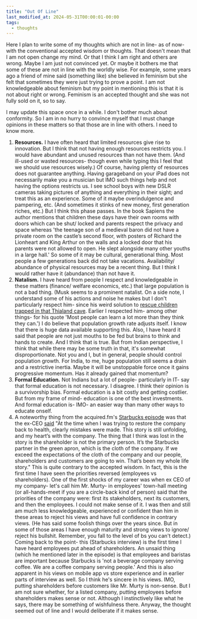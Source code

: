 ```yaml
---
title: "Out Of Line"
last_modified_at: 2024-05-31T00:00:01-00:00
tags: 
  - thoughts
---
```

Here I plan to write some of my thoughts which are not in line- as of now- with the conventional accepted wisdom or thoughts. That doesn't mean that I am not open change my mind. Or that I think I am right and others are wrong. Maybe I am just not convinced yet. Or maybe it bothers me that some of these are not in line with the worldly wise. For example, some years ago a friend of mine said (something like) she believed in feminism but she felt that sometimes they were just trying to prove a point. I am not knowledgeable about feminism but my point in mentioning this is that it is not about right or wrong. Feminism is an accepted thought and she was not fully sold on it, so to say.

I may update this space once in a while. I don't bother much about conformity. So I am in no hurry to convince myself that I must change opinions in these matters so that those are in line with others. I need to know more.

1. **Resources.** I have often heard that limited resources give rise to innovation. But I think that not having enough resources restricts you. I would have abundant and unused resources than not have them. (And ill-used or wasted resources- though even while typing this I feel that we should use resources wisely.) Of course, having plenty of resources does not guarantee anything. Having garageband on your iPad does not necessarily make you a musician but IMO such things help and not having the options restricts us. I see school boys with new DSLR cameras taking pictures of anything and everything in their sight; and treat this as an experience. Some of it maybe overindulgence and pampering, etc. (And sometimes it stinks of new money, first generation riches, etc.) But I think this phase passes. In the book Sapiens the author mentions that children these days have their own rooms with doors which can be shut/ locked and parents respect the privacy and space whereas 'the teenage son of a medieval baron did not have a private room on the castle’s second floor, with posters of Richard the Lionheart and King Arthur on the walls and a locked door that his parents were not allowed to open. He slept alongside many other youths in a large hall.' So some of it may be cultural, generational thing. Most people a few generations back did not take vacations. Availability/ abundance of physical resources may be a recent thing. But I think I would rather have it (abundance) than not have it.
2. **Natalism.** I have heard from people I respect and knowledgeable in these matters (finance/ welfare economics, etc.) that large population is not a bad thing. (Musk seems to a prominent natalist. On a side note, I understand some of his actions and noise he makes but I don't particularly respect him- since his weird solution to [rescue children trapped in that Thialand cave](https://en.wikipedia.org/wiki/Tham_Luang_cave_rescue). Earlier I respected him- among other things- for his quote 'Most people can learn a lot more than they think they can.') I do believe that population growth rate adjusts itself. I know that there is huge data available supporting this. Also, I have heard it said that people are not just mouths to be fed but brains to think and hands to create. And I think that is true. But from Indian perspective, I think that while there may be some truth in that, it's somewhat disproportionate. Not you and I, but in general, people should control population growth. For India, to me, huge population still seems a drain and a restrictive inertia.  Maybe it will be unstoppable force once it gains progressive momentum. Has it already gained that momentum?
3. **Formal Education.** Not Indians but a lot of people- particularly in IT- say that formal education is not necessary. I disagree. I think their opinion is a survivorship bias. Formal education is a bit costly and getting costlier. But from my frame of mind- education is one of the best investments. And formal education is- IMO- an easier way than many other ways to educate onself.
4. A noteworthy thing from the acquired.fm's [Starbucks episode](https://www.acquired.fm/episodes/starbucks-with-howard-schultz) was that the ex-CEO [said](https://youtu.be/A0fvX-wV70Y?t=8641) "At the time when I was trying to restore the company back to health, clearly mistakes were made. This story is still unfolding, and my heart’s with the company. The thing that I think was lost in the story is the shareholder is not the primary person. It’s the Starbucks partner in the green apron, which is the cloth of the company. If we exceed the expectations of the cloth of the company and our people, shareholders and customers are going to win. That’s been my whole life story." This is quite contrary to the accepted wisdom. In fact, this is the first time I have seen the priorities reversed (employees vs shareholders). One of the first shocks of my career was when ex CEO of my company- let's call him Mr. Murty- in employees' town-hall meeting (or all-hands-meet if you are a circle-back kind of person) said that the priorities of the company were: first its stakeholders, next its customers, and then the employees. I could not make sense of it. I was then and still am much less knowledgeable, experienced or confident than him in these areas to reject his views and have full confidence in contrary views. (He has said some foolish things over the years since. But in some of those areas I have enough maturity and strong views to ignore/ reject his bullshit. Remember, you fall to the level of bs you can't detect.) Coming back to the point- this (Starbucks interview) is the first time I have heard employees put ahead of shareholders. An unsaid thing (which he mentioned later in the episode) is that employees and baristas are important because Starbucks is 'not a beverage company serving coffee. We are a coffee company serving people.' And this is also apparent in his views on mobile app vs store experience and in earlier parts of interview as well. So I think he's sincere in his views. IMO, putting shareholders before customers like Mr. Murty is non-sense. But I am not sure whether, for a listed company, putting employees before shareholders makes sense or not. Although I instinctively like what he says, there may be something of wishfulness there. Anyway, the thought seemed out of line and I would deliberate if it makes sense.


